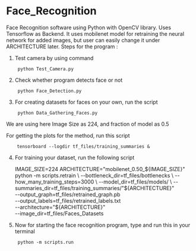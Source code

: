 # Face_Recognition
Face Recognition software using Python with OpenCV library.
Uses Tensorflow as Backend.
It uses mobilenet model for retraining the neural network for added images, but user can easily change it under ARCHITECTURE later.
Steps for the program : 

1. Test camera by using command
		
		python Test_Camera.py

2. Check whether program detects face or not
		
		python Face_Detection.py

3. For creating datasets for faces on your own, run the script
		
		python Data_Gathering_Faces.py

We are using here Image Size as 224, and fraction of model as 0.5

For getting the plots for the method, run this script

		tensorboard --logdir tf_files/training_summaries &

4. For training your dataset, run the following script
													
	 IMAGE_SIZE=224
	 ARCHITECTURE="mobilenet_0.50_${IMAGE_SIZE}"	
	 python -m scripts.retrain \
  	 --bottleneck_dir=tf_files/bottlenecks \
  	 --how_many_training_steps=3000 \
 	 --model_dir=tf_files/models/ \
 	 --summaries_dir=tf_files/training_summaries/"${ARCHITECTURE}" \
 	 --output_graph=tf_files/retrained_graph.pb \
 	 --output_labels=tf_files/retrained_labels.txt \
	 --architecture="${ARCHITECTURE}" \
 	 --image_dir=tf_files/Faces_Datasets

5. Now for starting the face recognition program, type and run this in your terminal

		python -m scripts.run
